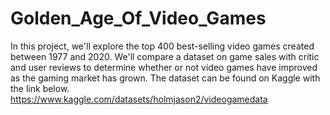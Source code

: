 # Golden_Age_Of_Video_Games
In this project, we'll explore the top 400 best-selling video games created between 1977 and 2020. We'll compare a dataset on game sales with critic and user reviews to determine whether or not video games have improved as the gaming market has grown.
The dataset can be found on Kaggle with the link below.
https://www.kaggle.com/datasets/holmjason2/videogamedata

